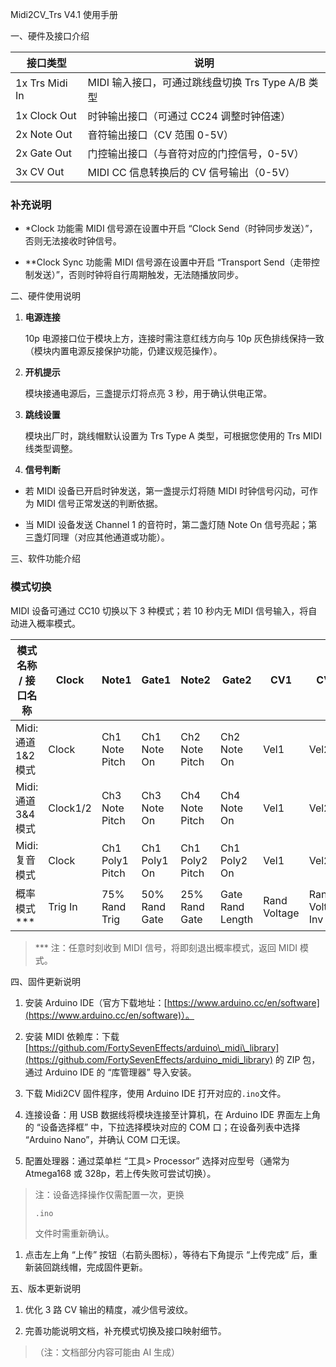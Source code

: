 Midi2CV\_Trs V4.1 使用手册



一、硬件及接口介绍





| 接口类型&#xA;           | 说明&#xA;                                 |
| ------------------- | --------------------------------------- |
| 1x Trs Midi In&#xA; | MIDI 输入接口，可通过跳线盘切换 Trs Type A/B 类型&#xA; |
| 1x Clock Out&#xA;   | 时钟输出接口（可通过 CC24 调整时钟倍速）&#xA;            |
| 2x Note Out&#xA;    | 音符输出接口（CV 范围 0-5V）&#xA;                 |
| 2x Gate Out&#xA;    | 门控输出接口（与音符对应的门控信号，0-5V）&#xA;            |
| 3x CV Out&#xA;      | MIDI CC 信息转换后的 CV 信号输出（0-5V）&#xA;       |

### 补充说明&#xA;



*   \*Clock 功能需 MIDI 信号源在设置中开启 “Clock Send（时钟同步发送）”，否则无法接收时钟信号。


*   \*\*Clock Sync 功能需 MIDI 信号源在设置中开启 “Transport Send（走带控制发送）”，否则时钟将自行周期触发，无法随播放同步。


二、硬件使用说明





1.  **电源连接**

    10p 电源接口位于模块上方，连接时需注意红线方向与 10p 灰色排线保持一致（模块内置电源反接保护功能，仍建议规范操作）。


2.  **开机提示**

    模块接通电源后，三盏提示灯将点亮 3 秒，用于确认供电正常。


3.  **跳线设置**

    模块出厂时，跳线帽默认设置为 Trs Type A 类型，可根据您使用的 Trs MIDI 线类型调整。


4.  **信号判断**

*   若 MIDI 设备已开启时钟发送，第一盏提示灯将随 MIDI 时钟信号闪动，可作为 MIDI 信号正常发送的判断依据。


*   当 MIDI 设备发送 Channel 1 的音符时，第二盏灯随 Note On 信号亮起；第三盏灯同理（对应其他通道或功能）。


三、软件功能介绍



### 模式切换&#xA;

MIDI 设备可通过 CC10 切换以下 3 种模式；若 10 秒内无 MIDI 信号输入，将自动进入概率模式。




| 模式名称 / 接口名称&#xA;     | Clock&#xA;    | Note1&#xA;           | Gate1&#xA;         | Note2&#xA;           | Gate2&#xA;            | CV1&#xA;          | CV2&#xA;              | CV3&#xA;             |
| -------------------- | ------------- | -------------------- | ------------------ | -------------------- | --------------------- | ----------------- | --------------------- | -------------------- |
| Midi: 通道 1&2 模式&#xA; | Clock&#xA;    | Ch1 Note Pitch&#xA;  | Ch1 Note On&#xA;   | Ch2 Note Pitch&#xA;  | Ch2 Note On&#xA;      | Vel1&#xA;         | Vel2&#xA;             | Mod&#xA;             |
| Midi: 通道 3&4 模式&#xA; | Clock1/2&#xA; | Ch3 Note Pitch&#xA;  | Ch3 Note On&#xA;   | Ch4 Note Pitch&#xA;  | Ch4 Note On&#xA;      | Vel1&#xA;         | Vel2&#xA;             | Mod&#xA;             |
| Midi: 复音模式&#xA;      | Clock&#xA;    | Ch1 Poly1 Pitch&#xA; | Ch1 Poly1 On&#xA;  | Ch1 Poly2 Pitch&#xA; | Ch1 Poly2 On&#xA;     | Vel1&#xA;         | Vel2&#xA;             | Mod&#xA;             |
| 概率模式 \*\*\*&#xA;     | Trig In&#xA;  | 75% Rand Trig&#xA;   | 50% Rand Gate&#xA; | 25% Rand Gate&#xA;   | Gate Rand Length&#xA; | Rand Voltage&#xA; | Rand Voltage Inv&#xA; | Rand Voltage1/2&#xA; |

> \*** 注：任意时刻收到 MIDI 信号，将即刻退出概率模式，返回 MIDI 模式。
>

四、固件更新说明





1.  安装 Arduino IDE（官方下载地址：[https://www.arduino.cc/en/software](https://www.arduino.cc/en/software)）。


2.  安装 MIDI 依赖库：下载 [https://github.com/FortySevenEffects/arduino\_midi\_library](https://github.com/FortySevenEffects/arduino_midi_library) 的 ZIP 包，通过 Arduino IDE 的 “库管理器” 导入安装。


3.  下载 Midi2CV 固件程序，使用 Arduino IDE 打开对应的`.ino`文件。


4.  连接设备：用 USB 数据线将模块连接至计算机，在 Arduino IDE 界面左上角的 “设备选择框” 中，下拉选择模块对应的 COM 口；在设备列表中选择 “Arduino Nano”，并确认 COM 口无误。


5.  配置处理器：通过菜单栏 “工具> Processor” 选择对应型号（通常为 Atmega168 或 328p，若上传失败可尝试切换）。


> 注：设备选择操作仅需配置一次，更换
>
> `.ino`
>
> 文件时需重新确认。
>



1.  点击左上角 “上传” 按钮（右箭头图标），等待右下角提示 “上传完成” 后，重新装回跳线帽，完成固件更新。


五、版本更新说明





1.  优化 3 路 CV 输出的精度，减少信号波纹。


2.  完善功能说明文档，补充模式切换及接口映射细节。


> （注：文档部分内容可能由 AI 生成）
>